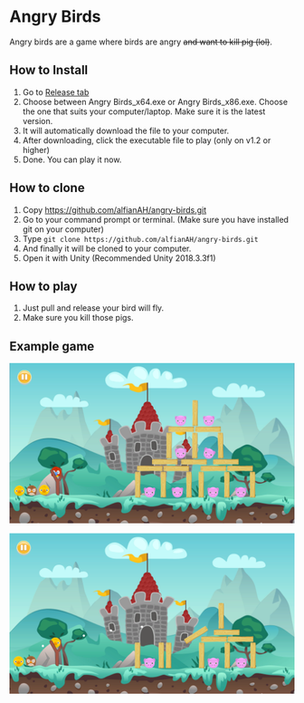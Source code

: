 ﻿# Angry Birds

Angry birds are a game where birds are angry ~~and want to kill pig (lol)~~.

## How to Install
1. Go to [Release tab](https://github.com/alfianAH/angry-birds/releases)
2. Choose between Angry Birds_x64.exe or Angry Birds_x86.exe. Choose the one that suits your computer/laptop. Make sure it is the latest version.
3. It will automatically download the file to your computer.
4. After downloading, click the executable file to play (only on v1.2 or higher)
5. Done. You can play it now.

## How to clone
1. Copy https://github.com/alfianAH/angry-birds.git
2. Go to your command prompt or terminal. (Make sure you have installed git on your computer)
3. Type ```git clone https://github.com/alfianAH/angry-birds.git```
4. And finally it will be cloned to your computer.
5. Open it with Unity (Recommended Unity 2018.3.3f1)

## How to play
1. Just pull and release your bird will fly.
2. Make sure you kill those pigs.

## Example game

![Gameplay](/Images/gameplay1.PNG)

![Gameplay](/Images/gameplay2.PNG)